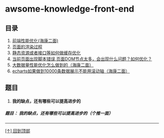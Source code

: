 # awsome-knowledge-front-end
## 目录
1. [前端性能优化(海康二面)](#项目中使用过哪些优化方法)
2. [页面的渲染过程](#页面的渲染过程)
3. [静态资源或者接口等如何做缓存优化](#静态资源或者接口等如何做缓存优化)
4. [当前页面出现脚本错误,页面DOM节点太多，会出现什么问题？如何优化？](#当前页面出现脚本错误页面DOM节点太多会出现什么问题如何优化)
5. [大数据量性能优化怎么做到的（海康二面）](#大数据量性能优化)
6. [echarts如果做到10000条数据展示不能用滚动轴（海康二面）](#echarts如果做到10000条数据展示不能用滚动轴)
## 题目

1. #### 我的缺点，还有哪些可以提高进步的
##### 题目： 我的缺点，还有哪些可以提高进步的（个推一面）

---

[[↑] 回到顶部](#awsome-knowledge-front-end)
